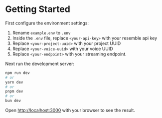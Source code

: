 # Getting Started

First configure the environment settings:

1. Rename `example.env` to `.env`
2. Inside the `.env` file, replace `<your-api-key>` with your resemble api key
3. Replace `<your-project-uuid>` with your project UUID
4. Replace `<your-voice-uuid>` with your voice UUID
5. Replace `<your-endpoint>` with your streaming endpoint.

Next run the development server:

```bash
npm run dev
# or
yarn dev
# or
pnpm dev
# or
bun dev
```

Open [http://localhost:3000](http://localhost:3000) with your browser to see the result.
